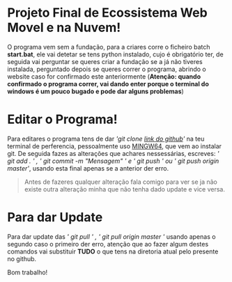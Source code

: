 # Projeto Final de Ecossistema Web Movel e na Nuvem!

O programa vem sem a fundação, para a criares corre o ficheiro batch **start.bat**, ele vai detetar se tens python instalado, cujo é obrigatório ter, de seguida vai perguntar se queres criar a fundação se a já não tiveres instalada, perguntado depois se queres correr o programa, abrindo o website caso for confirmado este anteriormente (**Atenção: quando confirmado o programa correr, vai dando enter porque o terminal do windows é um pouco bugado e pode dar alguns problemas**)

# Editar o Programa!

Para editares o programa tens de dar  *'git clone [link do github](https://github.com/rafaelantunes04/ProjetoFinalEWMN.git)'* na teu terminal de perferencia, pessoalmente uso [MINGW64](https://git-scm.com/downloads), que vem ao instalar git. De seguida fazes as alterações que achares nessessárias, escreves: *' git add . ' , ' git commit -m "Mensagem" ' e ' git push ' ou ' git push origin master'*, usando esta final apenas se a anterior der erro.

> Antes de fazeres qualquer alteração fala comigo para ver se ja não existe outra alteração minha que não tenha dado update e vice versa.

# Para dar Update

Para dar update das *' git pull ' , ' git pull origin master '* usando apenas o segundo caso o primeiro der erro, atenção que ao fazer algum destes comandos vai substituir **TUDO** o que tens na diretoria atual pelo presente no github.


Bom trabalho!
